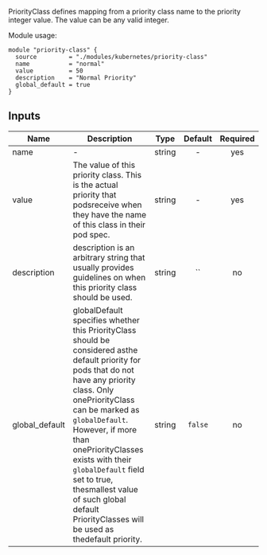 PriorityClass defines mapping from a priority class name to the priority integer value.
The value can be any valid integer.

Module usage:

    module "priority-class" {
      source         = "./modules/kubernetes/priority-class"
      name           = "normal"
      value          = 50
      description    = "Normal Priority"
      global_default = true
    }

## Inputs

| Name | Description | Type | Default | Required |
|------|-------------|:----:|:-----:|:-----:|
| name | - | string | - | yes |
| value | The value of this priority class. This is the actual priority that podsreceive when they have the name of this class in their pod spec. | string | - | yes |
| description | description is an arbitrary string that usually provides guidelines on when this priority class should be used. | string | `` | no |
| global\_default | globalDefault specifies whether this PriorityClass should be considered asthe default priority for pods that do not have any priority class. Only onePriorityClass can be marked as `globalDefault`. However, if more than onePriorityClasses exists with their `globalDefault` field set to true, thesmallest value of such global default PriorityClasses will be used as thedefault priority. | string | `false` | no |

